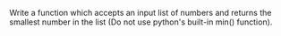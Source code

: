 Write a function which accepts an input list of numbers and returns the smallest number in the list (Do not use python's built-in min() function).
